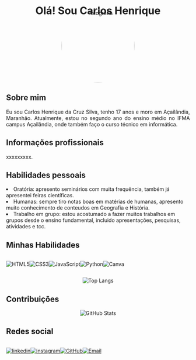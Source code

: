 <div align="center">
    <h1>Olá! Sou Carlos Henrique</h1>
    <img src="https://i.imgur.com/XXBAfme.jpg" alt="fotografia" width="200px" style="border-radius: 50%; margin-top: -40px;">
</div>

<h2>Sobre mim</h2> 
<p align="justify">Eu sou Carlos Henrique da Cruz Silva, tenho 17 anos e moro em Açailândia, Maranhão. Atualmente, estou no segundo ano do ensino médio no IFMA campus Açailândia, onde também faço o curso técnico em informática.</p>

<h2>Informações profissionais</h2>
<p align="justify">xxxxxxxxx.</p>

<h2>Habilidades pessoais</h2>
<p align="justify">
<li> Oratória: apresento seminários com muita frequência, também já apresentei feiras científicas.
<li> Humanas: sempre tiro notas boas em matérias de humanas, apresento muito conhecimento de conteudos em Geografia e História.
<li> Trabalho em grupo: estou acostumado a fazer muitos trabalhos em grupos desde o ensino fundamental, incluido apresentações, pesquisas, atividades e tcc.
</p>

<h2>Minhas Habilidades</h2>
<div style="display: flex">
<br>

![HTML5](https://img.shields.io/badge/HTML5-000?style=for-the-badge&logo=html5)

![CSS3](https://img.shields.io/badge/CSS3-000?style=for-the-badge&logo=css3&logoColor=blue)

![JavaScript](https://img.shields.io/badge/JavaScript-000?style=for-the-badge&logo=javascript&logoColor=yellow)

![Python](https://img.shields.io/badge/Python-000?style=for-the-badge&logo=python&logoColor=blue)

![Canva](https://img.shields.io/badge/Canva-000?style=for-the-badge&logo=canva&logoColor=blue)

</div>

<div  align="center">

![Top Langs](https://github-readme-stats.vercel.app/api/top-langs/?username=carlinutd&layout=compact&langs_count=7&theme=react)

</div>

<h2>Contribuições</h2>
<div  align="center">

![GitHub Stats](https://github-readme-stats.vercel.app/api?username=carlinutd&show_icons=true&theme=radical)

</div>

<h2>Redes social</h2>
<div style="display: flex">
<br>

[![linkedin](https://img.shields.io/badge/linkedin-000?style=for-the-badge&logo=linkedin&logoColor=blue)](https://www.linkedin.com/in/carlos-henrique-da-cruz-silva-294aa6339/)

[![instagram](https://img.shields.io/badge/instagram-000?style=for-the-badge&logo=instagram&logoColor=blue)](https://www.instagram.com/carlinutd/)

[![GitHub](https://img.shields.io/badge/GitHub-000?style=for-the-badge&logo=github&logoColor=white)](https://github.com/carlinutd)

[![Email](https://img.shields.io/badge/Email-000?style=for-the-badge&logo=gmail&logoColor=red)](mailto:carloscruz@acad.ifma.edu.br)

</div>


